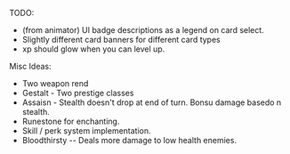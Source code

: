 TODO:
 - (from animator) UI badge descriptions as a legend on card select.
 - Slightly different card banners for different card types
 - xp should glow when you can level up.


Misc Ideas:
 - Two weapon rend
 - Gestalt - Two prestige classes
 - Assaisn - Stealth doesn't drop at end of turn. Bonsu damage basedo n stealth.
 - Runestone for enchanting.
 - Skill / perk system implementation.
 - Bloodthirsty -- Deals more damage to low health enemies.


